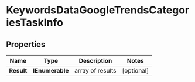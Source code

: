 # KeywordsDataGoogleTrendsCategoriesTaskInfo


## Properties

| Name | Type | Description | Notes |
|------------ | ------------- | ------------- | -------------|
**Result** | **IEnumerable<KeywordsDataGoogleTrendsCategoriesResultInfo>** | array of results |[optional]|